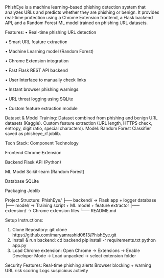 PhishEye is a machine learning–based phishing detection system that analyzes URLs and predicts whether they are phishing or benign. It provides real-time protection using a Chrome Extension frontend, a Flask backend API, and a Random Forest ML model trained on phishing URL datasets.

Features:
• Real-time phishing URL detection

•	Smart URL feature extraction

•	Machine Learning model (Random Forest)

• Chrome Extension integration

• Fast Flask REST API backend

• User Interface to manually check links

• Instant browser phishing warnings

• URL threat logging using SQLite

• Custom feature extraction module


Dataset & Model Training:
Dataset combined from phishing and benign URL datasets (Kaggle). Custom feature extraction (URL length, HTTPS check, entropy, digit ratio, special characters). Model: Random Forest Classifier saved as phisheye_rf.joblib.

Tech Stack:
Component	Technology

Frontend	Chrome Extension

Backend 	Flask API (Python)

ML Model	Scikit-learn (Random Forest)

Database	SQLite

Packaging	Joblib


Project Structure:
PhishEye/
├── backend/ → Flask app + logger database
├── model/ → Training script + ML model + feature extractor
├── extension/ → Chrome extension files
└── README.md

Setup Instructions:
1. Clone Repository:
   git clone https://github.com/maryamrashid0613/PhishEye.git
2. Install & run backend:
   cd backend
   pip install -r requirements.txt
   python app.py
3. Load Chrome extension:
   Open Chrome → Extensions → Enable Developer Mode → Load unpacked → select extension folder

Security Features:
 Real-time phishing alerts
 Browser blocking + warning
 URL risk scoring
 Logs suspicious activity
